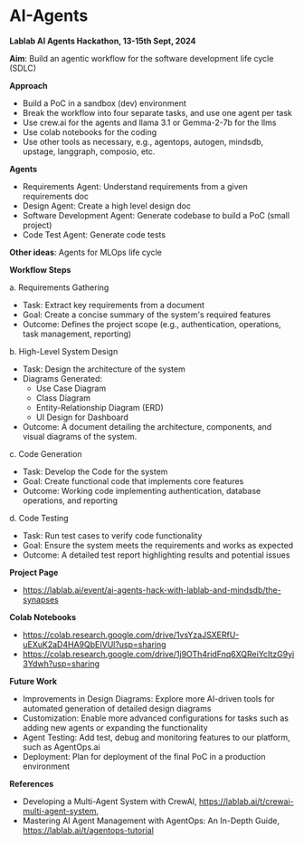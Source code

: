 # AI-Agents
**Lablab AI Agents Hackathon, 13-15th Sept, 2024**

**Aim**: Build an agentic workflow for the software development life cycle (SDLC)

**Approach**
- Build a PoC in a sandbox (dev) environment
- Break the workflow into four separate tasks, and use one agent per task
- Use crew.ai for the agents and llama 3.1 or Gemma-2-7b for the llms
- Use colab notebooks for the coding
- Use other tools as necessary, e.g., agentops, autogen, mindsdb, upstage, langgraph, composio, etc.

**Agents**
- Requirements Agent: Understand requirements from a given requirements doc
- Design Agent: Create a high level design doc
- Software Development Agent: Generate codebase to build a PoC (small project)
- Code Test Agent: Generate code tests

**Other ideas**: Agents for MLOps life cycle

**Workflow Steps**

a. Requirements Gathering
- Task: Extract key requirements from a document
- Goal: Create a concise summary of the system's required features
- Outcome: Defines the project scope (e.g., authentication, operations, task management, reporting)

b. High-Level System Design
- Task: Design the architecture of the system
- Diagrams Generated:
    -   Use Case Diagram
    -   Class Diagram
    -   Entity-Relationship Diagram (ERD)
    -   UI Design for Dashboard
- Outcome: A document detailing the architecture, components, and visual diagrams of the system.

c. Code Generation
- Task: Develop the Code for the system
- Goal: Create functional code that implements core features
- Outcome: Working code implementing authentication, database operations, and reporting

d. Code Testing
- Task: Run test cases to verify code functionality
- Goal: Ensure the system meets the requirements and works as expected
- Outcome: A detailed test report highlighting results and potential issues

**Project Page**
- https://lablab.ai/event/ai-agents-hack-with-lablab-and-mindsdb/the-synapses

**Colab Notebooks**
- https://colab.research.google.com/drive/1vsYzaJSXERfU-uEXuK2aD4HA9QbEIVUl?usp=sharing
- https://colab.research.google.com/drive/1j9OTh4ridFnq6XQReiYcItzG9yi3Ydwh?usp=sharing

**Future Work**
- Improvements in Design Diagrams: Explore more AI-driven tools for automated generation of detailed design diagrams
- Customization: Enable more advanced configurations for tasks such as adding new agents or expanding the functionality
- Agent Testing: Add test, debug and monitoring features to our platform, such as AgentOps.ai
- Deployment: Plan for deployment of the final PoC in a production environment

**References**
- Developing a Multi-Agent System with CrewAI, https://lablab.ai/t/crewai-multi-agent-system,
- Mastering AI Agent Management with AgentOps: An In-Depth Guide, https://lablab.ai/t/agentops-tutorial 
